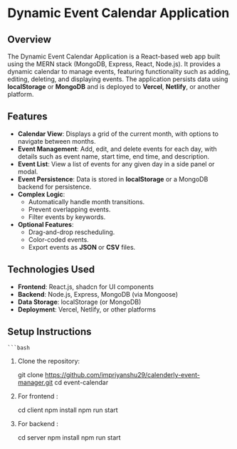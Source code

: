 # Dynamic Event Calendar Application

## Overview
The Dynamic Event Calendar Application is a React-based web app built using the MERN stack (MongoDB, Express, React, Node.js). It provides a dynamic calendar to manage events, featuring functionality such as adding, editing, deleting, and displaying events. The application persists data using **localStorage** or **MongoDB** and is deployed to **Vercel**, **Netlify**, or another platform.

## Features
- **Calendar View**: Displays a grid of the current month, with options to navigate between months.
- **Event Management**: Add, edit, and delete events for each day, with details such as event name, start time, end time, and description.
- **Event List**: View a list of events for any given day in a side panel or modal.
- **Event Persistence**: Data is stored in **localStorage** or a MongoDB backend for persistence.
- **Complex Logic**:
  - Automatically handle month transitions.
  - Prevent overlapping events.
  - Filter events by keywords.
- **Optional Features**:
  - Drag-and-drop rescheduling.
  - Color-coded events.
  - Export events as **JSON** or **CSV** files.

## Technologies Used
- **Frontend**: React.js, shadcn for UI components
- **Backend**: Node.js, Express, MongoDB (via Mongoose)
- **Data Storage**: localStorage (or MongoDB)
- **Deployment**: Vercel, Netlify, or other platforms

## Setup Instructions
    ```bash
1. Clone the repository:
   
   git clone https://github.com/impriyanshu29/calenderly-event-manager.git
   cd event-calendar

2. For frontend :

   cd client
   npm install
   npm run start

3. For backend :

   cd server
   npm install
   npm run start 



